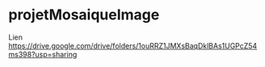 # projetMosaiqueImage
Lien
https://drive.google.com/drive/folders/1ouRRZ1JMXsBaqDklBAs1UGPcZ54ms398?usp=sharing
